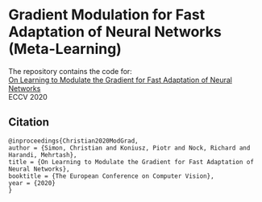# Gradient Modulation for Fast Adaptation of Neural Networks (Meta-Learning)

The repository contains the code for:
<br/>
[On Learning to Modulate the Gradient for Fast Adaptation of Neural Networks](http://https://github.com/chrysts/generative_preconditioner)
<br/>
ECCV 2020


## Citation

```` 
@inproceedings{Christian2020ModGrad,
author = {Simon, Christian and Koniusz, Piotr and Nock, Richard and Harandi, Mehrtash},
title = {On Learning to Modulate the Gradient for Fast Adaptation of Neural Networks},
booktitle = {The European Conference on Computer Vision},
year = {2020}
}
````
